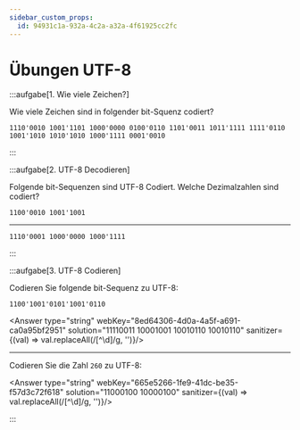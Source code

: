 ```yaml
---
sidebar_custom_props:
  id: 94931c1a-932a-4c2a-a32a-4f61925cc2fc
---
```


# Übungen UTF-8

:::aufgabe[1. Wie viele Zeichen?]

Wie viele Zeichen sind in folgender bit-Squenz codiert?

```
1110'0010 1001'1101 1000'0000 0100'0110 1101'0011 1011'1111 1111'0110 1001'1010 1010'1010 1000'1111 0001'0010
```

<Answer  type="string" webKey="f3501678-eb7a-4f55-bc1c-4c357c0558ca"  solution="5"/>

:::

:::aufgabe[2. UTF-8 Decodieren]

Folgende bit-Sequenzen sind UTF-8 Codiert. Welche Dezimalzahlen sind codiert?

```
1100'0010 1001'1001
```
<Answer  type="string" webKey="275fa893-f7d5-4be4-9fd3-f14fae05aef0"  solution="153"/>

---

```
1110'0001 1000'0000 1000'1111
```

<Answer  type="string" webKey="acde0609-f8bf-4c71-b9c9-35aed230f6a8"  solution="4111"/>

:::


:::aufgabe[3. UTF-8 Codieren]

Codieren Sie folgende bit-Sequenz zu UTF-8:

```
1100'1001'0101'1001'0110
```

<Answer  type="string"  webKey="8ed64306-4d0a-4a5f-a691-ca0a95bf2951" solution="11110011 10001001 10010110 10010110" sanitizer={(val) => val.replaceAll(/[^\d]/g, '')}/>

---

Codieren Sie die Zahl `260` zu UTF-8:

<Answer  type="string"  webKey="665e5266-1fe9-41dc-be35-f57d3c72f618" solution="11000100 10000100" sanitizer={(val) => val.replaceAll(/[^\d]/g, '')}/>

:::
